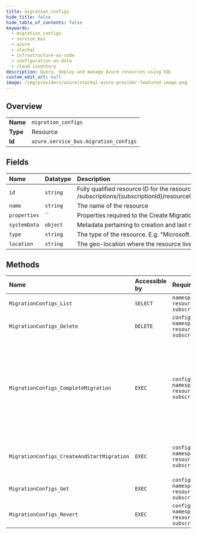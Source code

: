 ```yaml
---
title: migration_configs
hide_title: false
hide_table_of_contents: false
keywords:
  - migration_configs
  - service_bus
  - azure    
  - stackql
  - infrastructure-as-code
  - configuration-as-data
  - cloud inventory
description: Query, deploy and manage Azure resources using SQL
custom_edit_url: null
image: /img/providers/azure/stackql-azure-provider-featured-image.png
---
```

  
    

## Overview
<table><tbody>
<tr><td><b>Name</b></td><td><code>migration_configs</code></td></tr>
<tr><td><b>Type</b></td><td>Resource</td></tr>
<tr><td><b>Id</b></td><td><code>azure.service_bus.migration_configs</code></td></tr>
</tbody></table>

## Fields
| Name | Datatype | Description |
|:-----|:---------|:------------|
| `id` | `string` | Fully qualified resource ID for the resource. Ex - /subscriptions/{subscriptionId}/resourceGroups/{resourceGroupName}/providers/{resourceProviderNamespace}/{resourceType}/{resourceName} |
| `name` | `string` | The name of the resource |
| `properties` | `` | Properties required to the Create Migration Configuration |
| `systemData` | `object` | Metadata pertaining to creation and last modification of the resource. |
| `type` | `string` | The type of the resource. E.g. "Microsoft.EventHub/Namespaces" or "Microsoft.EventHub/Namespaces/EventHubs" |
| `location` | `string` | The geo-location where the resource lives |
## Methods
| Name | Accessible by | Required Params | Description |
|:-----|:--------------|:----------------|:------------|
| `MigrationConfigs_List` | `SELECT` | `namespaceName, resourceGroupName, subscriptionId` | Gets all migrationConfigurations |
| `MigrationConfigs_Delete` | `DELETE` | `configName, namespaceName, resourceGroupName, subscriptionId` | Deletes a MigrationConfiguration |
| `MigrationConfigs_CompleteMigration` | `EXEC` | `configName, namespaceName, resourceGroupName, subscriptionId` | This operation Completes Migration of entities by pointing the connection strings to Premium namespace and any entities created after the operation will be under Premium Namespace. CompleteMigration operation will fail when entity migration is in-progress. |
| `MigrationConfigs_CreateAndStartMigration` | `EXEC` | `configName, namespaceName, resourceGroupName, subscriptionId` | Creates Migration configuration and starts migration of entities from Standard to Premium namespace |
| `MigrationConfigs_Get` | `EXEC` | `configName, namespaceName, resourceGroupName, subscriptionId` | Retrieves Migration Config |
| `MigrationConfigs_Revert` | `EXEC` | `configName, namespaceName, resourceGroupName, subscriptionId` | This operation reverts Migration |
